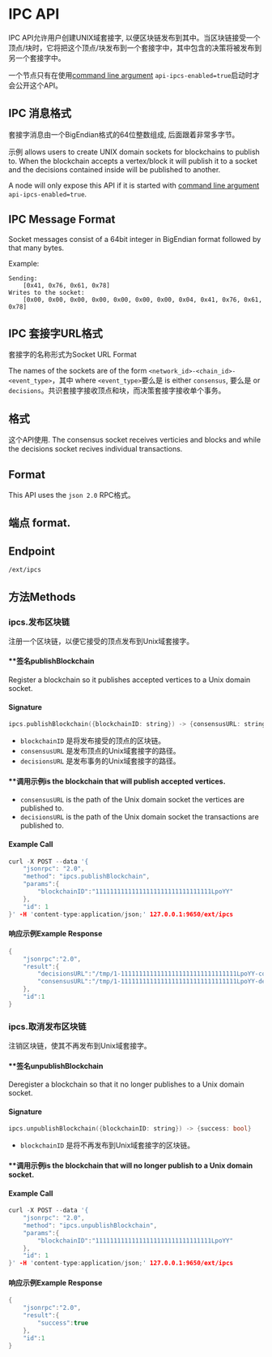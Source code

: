 # IPC API

IPC API允许用户创建UNIX域套接字, 以便区块链发布到其中。当区块链接受一个顶点/块时，它将把这个顶点/块发布到一个套接字中，其中包含的决策将被发布到另一个套接字中。

一个节点只有在使用[command line argument](../references/command-line-interface.md) `api-ipcs-enabled=true`启动时才会公开这个API。

## IPC 消息格式

套接字消息由一个BigEndian格式的64位整数组成, 后面跟着非常多字节。

示例 allows users to create UNIX domain sockets for blockchains to publish to. When the blockchain accepts a vertex/block it will publish it to a socket and the decisions contained inside will be published to another.

A node will only expose this API if it is started with [command line argument](../references/command-line-interface.md) `api-ipcs-enabled=true`.

## IPC Message Format

Socket messages consist of a 64bit integer in BigEndian format followed by that many bytes.

Example:

```text
Sending:
    [0x41, 0x76, 0x61, 0x78]
Writes to the socket:
    [0x00, 0x00, 0x00, 0x00, 0x00, 0x00, 0x00, 0x04, 0x41, 0x76, 0x61, 0x78]
```

## IPC 套接字URL格式

套接字的名称形式为Socket URL Format

The names of the sockets are of the form `<network_id>-<chain_id>-<event_type>`，其中 where `<event_type>`要么是 is either `consensus`, 要么是 or `decisions`。共识套接字接收顶点和块，而决策套接字接收单个事务。

## 格式

这个API使用. The consensus socket receives verticies and blocks and while the decisions socket recives individual transactions.

## Format

This API uses the `json 2.0`  RPC格式。

## 端点 format.

## Endpoint

`/ext/ipcs`

## 方法Methods

### ipcs.发布区块链

注册一个区块链，以便它接受的顶点发布到Unix域套接字。

#### **签名publishBlockchain

Register a blockchain so it publishes accepted vertices to a Unix domain socket.

#### **Signature**

```cpp
ipcs.publishBlockchain({blockchainID: string}) -> {consensusURL: string, decisionsURL: string}
```

* `blockchainID` 是将发布接受的顶点的区块链。
* `consensusURL` 是发布顶点的Unix域套接字的路径。
* `decisionsURL` 是发布事务的Unix域套接字的路径。

#### **调用示例is the blockchain that will publish accepted vertices.
* `consensusURL` is the path of the Unix domain socket the vertices are published to.
* `decisionsURL` is the path of the Unix domain socket the transactions are published to.

#### **Example Call**

```cpp
curl -X POST --data '{
    "jsonrpc": "2.0",
    "method": "ipcs.publishBlockchain",
    "params":{
        "blockchainID":"11111111111111111111111111111111LpoYY"
    },
    "id": 1
}' -H 'content-type:application/json;' 127.0.0.1:9650/ext/ipcs
```

#### **响应示例Example Response**

```cpp
{
    "jsonrpc":"2.0",
    "result":{
        "decisionsURL":"/tmp/1-11111111111111111111111111111111LpoYY-consensus",
        "consensusURL":"/tmp/1-11111111111111111111111111111111LpoYY-decisions"
    },
    "id":1
}
```

### ipcs.取消发布区块链

注销区块链，使其不再发布到Unix域套接字。

#### **签名unpublishBlockchain

Deregister a blockchain so that it no longer publishes to a Unix domain socket.

#### **Signature**

```cpp
ipcs.unpublishBlockchain({blockchainID: string}) -> {success: bool}
```

* `blockchainID` 是将不再发布到Unix域套接字的区块链。

#### **调用示例is the blockchain that will no longer publish to a Unix domain socket.

#### **Example Call**

```cpp
curl -X POST --data '{
    "jsonrpc": "2.0",
    "method": "ipcs.unpublishBlockchain",
    "params":{
        "blockchainID":"11111111111111111111111111111111LpoYY"
    },
    "id": 1
}' -H 'content-type:application/json;' 127.0.0.1:9650/ext/ipcs
```

#### **响应示例Example Response**

```cpp
{
    "jsonrpc":"2.0",
    "result":{
        "success":true
    },
    "id":1
}
```

<!--stackedit_data:
eyJoaXN0b3J5IjpbMjAwNzQ0MDgwMCwxNjY4NDIzNjk1LC01Mj
Y3NDk0NDgsLTQzOTg2MTY0MSwxMjUwNDEyNTM0LC01NjE1NzQy
MTcsLTE5MTI5NzA2MDUsLTQxODY1MTM1MSwxOTAxOTM3Mzc1XX
0=
-->